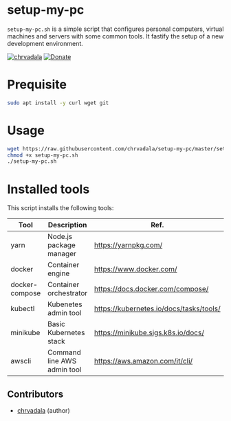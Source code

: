 # setup-my-pc

`setup-my-pc.sh` is a simple script that configures personal computers, virtual machines and servers with some common tools. It fastify the setup of a new development environment.

[![chrvadala](https://img.shields.io/badge/website-chrvadala-orange.svg)](https://chrvadala.github.io)
[![Donate](https://img.shields.io/badge/donate-PayPal-green.svg)](https://www.paypal.me/chrvadala/25)

# Prequisite
```sh
sudo apt install -y curl wget git
```

# Usage

```bash
wget https://raw.githubusercontent.com/chrvadala/setup-my-pc/master/setup-my-pc.sh
chmod +x setup-my-pc.sh
./setup-my-pc.sh
```

# Installed tools

This script installs the following tools:

| Tool           | Description                 | Ref.                                    |
|----------------|-----------------------------|-----------------------------------------|
| yarn           | Node.js package manager     | https://yarnpkg.com/                    |
| docker         | Container engine            | https://www.docker.com/                 |
| docker-compose | Container orchestrator      | https://docs.docker.com/compose/        |
| kubectl        | Kubenetes admin tool        | https://kubernetes.io/docs/tasks/tools/ |
| minikube       | Basic Kubernetes stack      | https://minikube.sigs.k8s.io/docs/      |
| awscli         | Command line AWS admin tool | https://aws.amazon.com/it/cli/          |

## Contributors
- [chrvadala](https://github.com/chrvadala) (author)